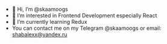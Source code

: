 - 👋 Hi, I’m @skaamoogs
- 👀 I’m interested in Frontend Development especially React
- 🌱 I’m currently learning Redux
- You can contact me on my Telegram @skaamoogs or email: shabalexx@yandex.ru

<!---
skaamoogs/skaamoogs is a ✨ special ✨ repository because its `README.md` (this file) appears on your GitHub profile.
You can click the Preview link to take a look at your changes.
--->
